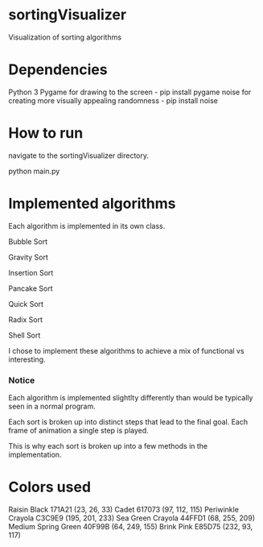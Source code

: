 # sortingVisualizer
Visualization of sorting algorithms

# Dependencies
Python 3
Pygame for drawing to the screen - pip install pygame
noise for creating more visually appealing randomness - pip install noise

# How to run
navigate to the sortingVisualizer directory.

python main.py


# Implemented algorithms
Each algorithm is implemented in its own class.

Bubble Sort

Gravity Sort

Insertion Sort

Pancake Sort

Quick Sort

Radix Sort

Shell Sort

I chose to implement these algorithms to achieve a mix of functional vs interesting. 

### Notice

Each algorithm is implemented slightlty differently than would be typically seen in a normal program.

Each sort is broken up into distinct steps that lead to the final goal. Each frame of animation a single step is played.

This is why each sort is broken up into a few methods in the implementation.



# Colors used

Raisin Black            171A21            (23, 26, 33)
Cadet                   617073            (97, 112, 115)
Periwinkle Crayola      C3C9E9            (195, 201, 233)
Sea Green Crayola       44FFD1            (68, 255, 209)
Medium Spring Green     40F99B            (64, 249, 155)
Brink Pink              E85D75            (232, 93, 117)



